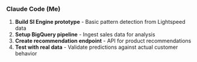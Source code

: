 ### Claude Code (Me)
1. **Build SI Engine prototype** - Basic pattern detection from Lightspeed data
2. **Setup BigQuery pipeline** - Ingest sales data for analysis
3. **Create recommendation endpoint** - API for product recommendations
4. **Test with real data** - Validate predictions against actual customer behavior
